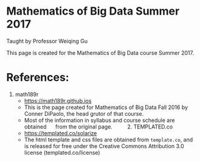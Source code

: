 # Mathematics of Big Data Summer 2017  
Taught by Professor Weiqing Gu

This page is created for the Mathematics of Big Data course Summer 2017.


# References:
  1. math189r
      * https://math189r.github.ios
      * This is the page created for Mathematics of Big Data Fall 2016 by
      Conner DiPaolo, the head grutor of that course.
      * Most of the information in syllabus and course schedule are obtained
      from the original page.           
  2. TEMPLATED.co
      * https://templated.co/solarize
      * The html template and css files are obtained from `template.co`, and
      is released for free under the Creative Commons Attribution 3.0 license (templated.co/license)
